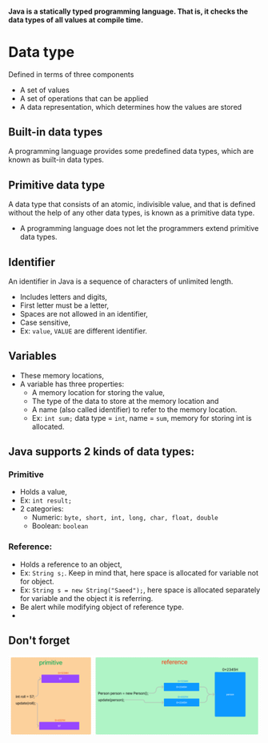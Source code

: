 
#### Java is a statically typed programming language. That is, it checks the data types of all values at compile time.

# Data type
Defined in terms of three components
- A set of values
- A set of operations that can be applied
- A data representation, which determines how the values are stored

## Built-in data types
A programming language provides some predefined data types, which are known as built-in data types.

## Primitive data type
A data type that consists of an atomic, indivisible value, and that is defined without the help of any other data types, is known as a primitive data type.
- A programming language does not let the programmers extend primitive data types.

## Identifier
An identifier in Java is a sequence of characters of unlimited length.
- Includes letters and digits,
- First letter must be a letter,
- Spaces are not allowed in an identifier,
- Case sensitive, 
- Ex: `value`, `VALUE` are different identifier.

## Variables
- These memory locations,
- A variable has three properties:
  - A memory location for storing the value,
  - The type of the data to store at the memory location and 
  - A name (also called identifier) to refer to the memory location.
  - Ex: `int sum;` data type = `int`, name = `sum`, memory for storing int is allocated.

## Java supports 2 kinds of data types:
### Primitive
  - Holds a value,
  - Ex: `int result;`
  - 2 categories:
    - Numeric: `byte, short, int, long, char, float, double` 
    - Boolean: `boolean`

### Reference: 
- Holds a reference to an object,
- Ex: `String s;`. Keep in mind that, here space is allocated for variable not for object.
- Ex: `String s = new String("Saeed");`, here space is allocated separately for variable and the object it is referring.
- Be alert while modifying object of reference type.
- 

## Don't forget
![Primitive and Reference data type](primitive_reference.png)
